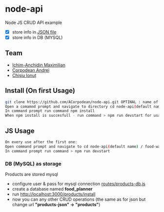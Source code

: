 # node-api

Node JS CRUD API example

- [x] store info in [JSON file](data/teams.json)
- [x] store info in DB (MYSQL)

## Team
- [Ichim-Anchidin Maximilian](https://github.com/max-anchidin/)
- [Corpodean Andrei](https://github.com/ACorpodean)
- [Chișiu Ionuț](https://github.com/IonussCh)

## Install (On first Usage)

```sh
git clone https://github.com/ACorpodean/node-api.git OPTINAL : name of folder > food-waste-planner-api
Open a comamnd prompt and navigate to directory cd node-api(default name) / food-waste-planner-api
In command prompt run command npm install
When npm install is succesfull - run command > npm run devstart for usage 
```


## JS Usage

```sh
On every use after the first one:
Open command prompt and navigate to cd node-api(default name) / food-waste-planner-api
In command prompt run command > npm run devstart
```

### DB (MySQL) as storage

Products are stored mysql

- configure user & pass for mysql connection [routes/products-db.js](routes/products-db.js)
- create a database named **food_planner**
- run [http://localhost:3000/products/install](http://localhost:3000/products/install)
- now you can any other CRUD operations (the same as for json but change url **"products-json" -> "products"**)
